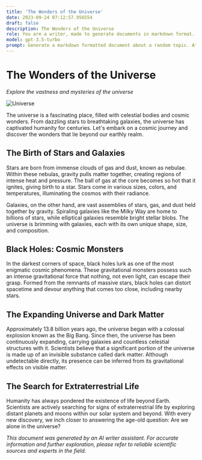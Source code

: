 ```yaml
---
title: 'The Wonders of the Universe'
date: 2023-09-24 07:12:57.956554
draft: false
description: The Wonders of the Universe
role: You are a writer, made to generate documents in markdown format. It is very important that all of the documents you generate are in valid markdown format.
model: gpt-3.5-turbo
prompt: Generate a markdown formatted document about a random topic. At the bottom, include a disclaimer explaining that the document was generated by you. The first line of the document should be the title. Make sure that the entire document is in proper markdown format, using a mix of various tags to make the document visually appealing.
---
```


# The Wonders of the Universe

*Explore the vastness and mysteries of the universe*

![Universe](https://images.unsplash.com/photo-1519018408840-392f8f87c9db?ixlib=rb-1.2.1&auto=format&fit=crop&w=750&q=80)

The universe is a fascinating place, filled with celestial bodies and cosmic wonders. From dazzling stars to breathtaking galaxies, the universe has captivated humanity for centuries. Let's embark on a cosmic journey and discover the wonders that lie beyond our earthly realm.

## The Birth of Stars and Galaxies

Stars are born from immense clouds of gas and dust, known as nebulae. Within these nebulas, gravity pulls matter together, creating regions of intense heat and pressure. The ball of gas at the core becomes so hot that it ignites, giving birth to a star. Stars come in various sizes, colors, and temperatures, illuminating the cosmos with their radiance.

Galaxies, on the other hand, are vast assemblies of stars, gas, and dust held together by gravity. Spiraling galaxies like the Milky Way are home to billions of stars, while elliptical galaxies resemble bright stellar blobs. The universe is brimming with galaxies, each with its own unique shape, size, and composition.

## Black Holes: Cosmic Monsters

In the darkest corners of space, black holes lurk as one of the most enigmatic cosmic phenomena. These gravitational monsters possess such an intense gravitational force that nothing, not even light, can escape their grasp. Formed from the remnants of massive stars, black holes can distort spacetime and devour anything that comes too close, including nearby stars.

## The Expanding Universe and Dark Matter

Approximately 13.8 billion years ago, the universe began with a colossal explosion known as the Big Bang. Since then, the universe has been continuously expanding, carrying galaxies and countless celestial structures with it. Scientists believe that a significant portion of the universe is made up of an invisible substance called dark matter. Although undetectable directly, its presence can be inferred from its gravitational effects on visible matter.

## The Search for Extraterrestrial Life

Humanity has always pondered the existence of life beyond Earth. Scientists are actively searching for signs of extraterrestrial life by exploring distant planets and moons within our solar system and beyond. With every new discovery, we inch closer to answering the age-old question: Are we alone in the universe?

*This document was generated by an AI writer assistant. For accurate information and further exploration, please refer to reliable scientific sources and experts in the field.*
